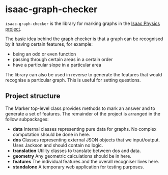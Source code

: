 # isaac-graph-checker

`isaac-graph-checker` is the library for marking graphs in the [Isaac Physics project](https://isaacphysics.org/about).

The basic idea behind the graph checker is that a graph can be recognised by it having certain features, for example:

- being an odd or even function
- passing through certain areas in a certain order
- have a particular slope in a particular area

The library can also be used in reverse to generate the features that would recognise a particular graph.
This is useful for setting questions. 

## Project structure

The Marker top-level class provides methods to mark an answer and to generate a set of features.
The remainder of the project is arranged in the follow subpackages:

- **data** Internal classes representing pure data for graphs. No complex computation should be done in here.
- **dos** Classes representing external JSON objects that we input/output. Uses Jackson and should contain no logic.
- **translation** Utility classes to translate between dos and data.
- **geometry** Any geometric calculations should be in here.
- **features** The individual features and the overall recogniser lives here.
- **standalone** A temporary web application for testing purposes.